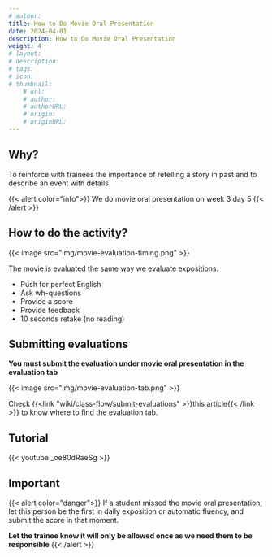 ```yaml
---
# author: 
title: How to Do Movie Oral Presentation
date: 2024-04-01
description: How to Do Movie Oral Presentation
weight: 4
# layout: 
# description: 
# tags: 
# icon: 
# thumbnail: 
    # url: 
    # author: 
    # authorURL: 
    # origin: 
    # originURL: 
---
```


## Why?

To reinforce with trainees the importance of retelling a story in past and to describe an event with details

{{< alert color="info">}}
    We do movie oral presentation on week 3 day 5
{{< /alert >}}

## How to do the activity?

{{< image src="img/movie-evaluation-timing.png" >}}

The movie is evaluated the same way we evaluate expositions.

- Push for perfect English
- Ask wh-questions
- Provide a score
- Provide feedback
- 10 seconds retake (no reading)

## Submitting evaluations

**You must submit the evaluation under movie oral presentation in the evaluation tab**

{{< image src="img/movie-evaluation-tab.png" >}}

Check {{<link "wiki/class-flow/submit-evaluations" >}}this article{{< /link >}} to know where to find the evaluation tab.

## Tutorial

{{< youtube _oe80dRaeSg >}}

## Important

{{< alert color="danger">}}
If a student missed the movie oral presentation, let this person be the first in daily exposition or automatic fluency, and submit the score in that moment.

**Let the trainee know it will only be allowed once as we need them to be responsible**
{{< /alert >}}
